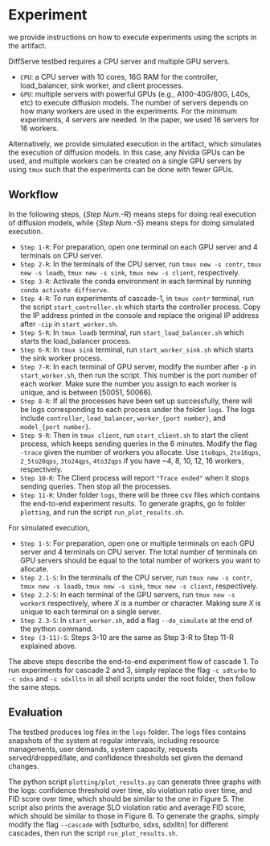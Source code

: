 # Experiment
we provide instructions on how to execute experiments using the scripts in the artifact. 

DiffServe testbed requires a CPU server and multiple GPU servers.
- `CPU`: a CPU server with 10 cores, 16G RAM for the controller, load\_balancer, sink worker, and client processes.
- `GPU`: multiple servers with powerful GPUs (e.g., A100-40G/80G, L40s, etc) to execute diffusion models. The number of servers depends on how many workers are used in the experiments. For the minimum experiments, 4 servers are needed. In the paper, we used 16 servers for 16 workers.

Alternatively, we provide simulated execution in the artifact, which simulates the execution of diffusion models. In this case, any Nvidia GPUs can be used, and multiple workers can be created on a single GPU servers by using `tmux` such that the experiments can be done with fewer GPUs.

## Workflow
In the following steps, {*Step Num.-R*} means steps for doing real execution of diffusion models, while {*Step Num.-S*} means steps for doing simulated execution.
- `Step 1-R`: For preparation, open one terminal on each GPU server and 4 terminals on CPU server.
- `Step 2-R`: In the terminals of the CPU server, run `tmux new -s contr`, `tmux new -s loadb`, `tmux new -s sink`, `tmux new -s client`, respectively.
- `Step 3-R`: Activate the conda environment in each terminal by running `conda activate diffserve`.
- `Step 4-R`: To run experiments of cascade-1, in `tmux contr` terminal, run the script `start_controller.sh` which starts the controller process. Copy the IP address printed in the console and replace the original IP address after `-cip` in `start_worker.sh`.
- `Step 5-R`: In `tmux loadb` terminal, run `start_load_balancer.sh` which starts the load\_balancer process.
- `Step 6-R`: In `tmux sink` terminal, run `start_worker_sink.sh` which starts the sink worker process.
- `Step 7-R`: In each terminal of GPU server, modify the number after `-p` in `start_worker.sh`, then run the script. This number is the port number of each worker. Make sure the number you assign to each worker is unique, and is between [50051, 50066].
- `Step 8-R`: If all the processes have been set up successfully, there will be logs corresponding to each process under the folder `logs`. The logs include `controller`, `load_balancer`, `worker_{port number}`, and `model_{port number}`.
- `Step 9-R`: Then in `tmux client`, run `start_client.sh` to start the client process, which keeps sending queries in the 6 minutes. Modify the flag `-trace` given the number of workers you allocate. Use `1to8qps`, `2to16qps`, `2_5to20qps`, `3to24qps`, `4to32qps` if you have ~4, 8, 10, 12, 16 workers, respectively.
- `Step 10-R`: The Client process will report `"Trace ended"` when it stops sending queries. Then stop all the processes.
- `Step 11-R`: Under folder `logs`, there will be three csv files which contains the end-to-end experiment results. To generate graphs, go to folder `plotting`, and run the script `run_plot_results.sh`.

For simulated execution,
- `Step 1-S`: For preparation, open one or multiple terminals on each GPU server and 4 terminals on CPU server. The total number of terminals on GPU servers should be equal to the total number of workers you want to allocate.
- `Step 2.1-S`: In the terminals of the CPU server, run `tmux new -s contr`, `tmux new -s loadb`, `tmux new -s sink`, `tmux new -s client`, respectively.
- `Step 2.2-S`: In each terminal of the GPU servers, run `tmux new -s workerX` respectively, where *X* is a number or character. Making sure *X* is unique to each terminal on a single server.
- `Step 2.3-S`: In `start_worker.sh`, add a flag `--do_simulate` at the end of the python command.
- `Step (3-11)-S`: Steps 3-10 are the same as Step 3-R to Step 11-R explained above.

The above steps describe the end-to-end experiment flow of cascade 1. To run experiments for cascade 2 and 3, simply replace the flag `-c sdturbo` to `-c sdxs` and `-c sdxlltn` in all shell scripts under the root folder, then follow the same steps.

## Evaluation
The testbed produces log files in the `logs` folder. The logs files contains snapshots of the system at regular intervals, including resource managements, user demands, system capacity, requests served/dropped/late, and confidence thresholds set given the demand changes.

The python script `plotting/plot_results.py` can generate three graphs with the logs: confidence threshold over time, slo violation ratio over time, and FID score over time, which should be similar to the one in Figure 5. The script also prints the average SLO violation ratio and average FID score, which should be similar to those in Figure 6. To generate the graphs, simply modify the flag `--cascade` with [sdturbo, sdxs, sdxlltn] for different cascades, then run the script `run_plot_results.sh`. 
